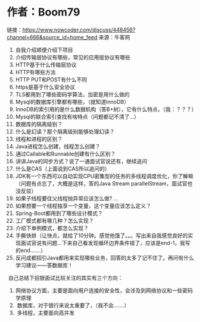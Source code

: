 # 作者：Boom79

链接：https://www.nowcoder.com/discuss/448456?channel=666&source_id=home_feed
来源：牛客网



1. 自我介绍顺便介绍下项目 	
2. 介绍传输层协议有哪些，常见的应用层协议有哪些 	
3. HTTP基于什么传输层协议 	
4. HTTP有哪些方法 	
5. HTTP PUT和POST有什么不同 	
6. https是基于什么安全协议 	
7. TLS都用到了哪些密码学算法，加密是用什么做的 	
8. Mysql的数据库引擎都有哪些，（就知道InnoDB） 	
9. InnoDB的索引用的是什么数据机构（答B+树），它有什么特点，（我：？？？） 	
10. Mysql的联合索引查找有啥特点（问题都记不清了...） 	
11. 数据库的隔离级别？ 	
12. 什么是幻读？那个隔离级别能够处理幻读？ 	
13. 线程和进程的区别？ 	
14. Java进程怎么创建，线程怎么创建？ 	
15. 通过Callable和Runnable创建有什么区别？ 	
16. 讲讲Java的同步方式？说了一通面试官说还有，继续追问 	
17. 什么是CAS（上面说到CAS所以追问的） 	
18. JDK有一个东西可以自动实现CPU密集型的任务的多线程调度优化，你了解嘛（问题有点忘了，大概是这样，答的Java Stream parallelStream，面试官也没反驳） 	
19. 如果子线程要往父线程抛异常应该怎么做? ... 	
20. 如果想要一个线程独享一个变量，这个变量应该怎么定义？ 	
21. Spring-Boot都用到了哪些设计模式？ 	
22. 工厂模式都有哪几种？怎么实现？ 	
23. 介绍下单例模式，都怎么实现？ 	
24. 手撕快排（让快点，就给了10分钟。感觉他饿了。。。写出来自我感觉良好的实现面试官说有问题...下来自己看发现循环边界条件错了，应该是end-1，我写的end.......） 	
25. 反问成都招引Java都用来实现哪些业务，回答的太多了记不住了。再问有什么学习建议——答数据库！ 	

​		自己总结下招银面试比较关注的其实有三个方向： 

1. ​	网络协议方面，主要是面向用户连接的安全性，会涉及到网络协议和一些密码学原理 		
2. ​	数据库，对于银行来说太重要了，（我不会.......） 		
3. ​	多线程，主要面向高并发